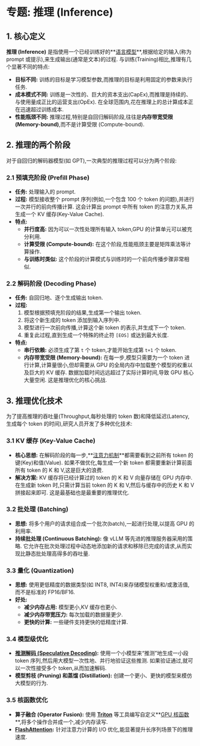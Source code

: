 # 专题: 推理 (Inference)
## 1. 核心定义
**推理 (Inference)** 是指使用一个已经训练好的**[语言模型](./Lecture1-Language-Models.md)**,根据给定的输入(称为 prompt 或提示),来生成输出(通常是文本)的过程. 
与训练(Training)相比,推理有几个显著不同的特点: 
*   **目标不同:** 训练的目标是学习模型参数,而推理的目标是利用固定的参数来执行任务. 
*   **成本模式不同:** 训练是一次性的、巨大的资本支出(CapEx),而推理是持续的、与使用量成正比的运营支出(OpEx). 在全球范围内,花在推理上的总计算成本正在迅速超过训练成本. 
*   **性能瓶颈不同:** 推理过程,特别是自回归解码阶段,往往是**内存带宽受限 (Memory-bound)**,而不是计算受限 (Compute-bound). 
## 2. 推理的两个阶段
对于自回归的解码器模型(如 GPT),一次典型的推理过程可以分为两个阶段: 
### 2.1 预填充阶段 (Prefill Phase)
*   **任务:** 处理输入的 prompt. 
*   **过程:** 模型接收整个 prompt 序列(例如,一个包含 100 个 token 的问题),并进行一次并行的前向传播计算. 这会计算出 prompt 中所有 token 的注意力关系,并生成一个 KV 缓存(Key-Value Cache). 
*   **特点:**
    *   **并行度高:** 因为可以一次性处理所有输入 token,GPU 的计算单元可以被充分利用. 
    *   **计算受限 (Compute-bound):** 在这个阶段,性能瓶颈主要是矩阵乘法等计算操作. 
    *   **与训练时类似:** 这个阶段的计算模式与训练时的一个前向传播步骤非常相似. 
### 2.2 解码阶段 (Decoding Phase)
*   **任务:** 自回归地、逐个生成输出 token. 
*   **过程:**
    1.  模型根据预填充阶段的结果,生成第一个输出 token. 
    2.  将这个新生成的 token 添加到输入序列中. 
    3.  模型进行一次前向传播,计算这个新 token 的表示,并生成下一个 token. 
    4.  重复此过程,直到生成一个特殊的终止符 `[EOS]` 或达到最大长度. 
*   **特点:**
    *   **串行依赖:** 必须生成了第 `t` 个 token,才能开始生成第 `t+1` 个 token. 
    *   **内存带宽受限 (Memory-bound):** 在每一步,模型只需要为一个 token 进行计算,计算量很小,但却需要从 GPU 的全局内存中加载整个模型的权重以及巨大的 KV 缓存. 数据加载时间远远超过了实际计算时间,导致 GPU 核心大量空闲. 这是推理优化的核心挑战. 
## 3. 推理优化技术
为了提高推理的吞吐量(Throughput,每秒处理的 token 数)和降低延迟(Latency,生成每个 token 的时间),研究人员开发了多种优化技术: 
### 3.1 KV 缓存 (Key-Value Cache)
*   **核心思想:** 在解码阶段的每一步,**[注意力机制](./Lecture1-Self-Attention.md)**都需要看到之前所有 token 的键(Key)和值(Value). 如果不做优化,每生成一个新 token 都需要重新计算前面所有 token 的 K 和 V,这是巨大的浪费. 
*   **解决方案:** KV 缓存将已经计算过的 token 的 K 和 V 向量存储在 GPU 内存中. 在生成新 token 时,只需计算当前 token 的 K 和 V,然后与缓存中的历史 K 和 V 拼接起来即可. 这是最基础也是最重要的推理优化. 
### 3.2 批处理 (Batching)
*   **思想:** 将多个用户的请求组合成一个批次(batch),一起进行处理,以提高 GPU 的利用率. 
*   **持续批处理 (Continuous Batching):** 像 vLLM 等先进的推理服务器采用的策略. 它允许在批次处理过程中动态地添加新的请求和移除已完成的请求,从而实现比静态批处理高得多的吞吐量. 
### 3.3 量化 (Quantization)
*   **思想:** 使用更低精度的数据类型(如 INT8, INT4)来存储模型权重和/或激活值,而不是标准的 FP16/BF16. 
*   **好处:**
    *   **减少内存占用:** 模型更小,KV 缓存也更小. 
    *   **减少内存带宽压力:** 每次加载的数据量更少. 
    *   **更快的计算:** 一些硬件支持更快的低精度计算. 
### 3.4 模型级优化
*   **[推测解码 (Speculative Decoding)](./Lecture1-Speculative-Decoding.md):** 使用一个小模型来“推测”地生成一小段 token 序列,然后用大模型一次性地、并行地验证这些推测. 如果验证通过,就可以一次性接受多个 token,从而加速解码. 
*   **模型剪枝 (Pruning) 和蒸馏 (Distillation):** 创建一个更小、更快的模型来模仿大模型的行为. 
### 3.5 核函数优化
*   **算子融合 (Operator Fusion):** 使用 **[Triton](./Lecture1-Triton.md)** 等工具编写自定义**[GPU 核函数](./Lecture1-GPU-Kernels.md)**,将多个操作合并成一个,减少内存读写. 
*   **[FlashAttention](./Lecture1-FlashAttention.md):** 针对注意力计算的 I/O 优化,能显著提升长序列场景下的推理速度. 
